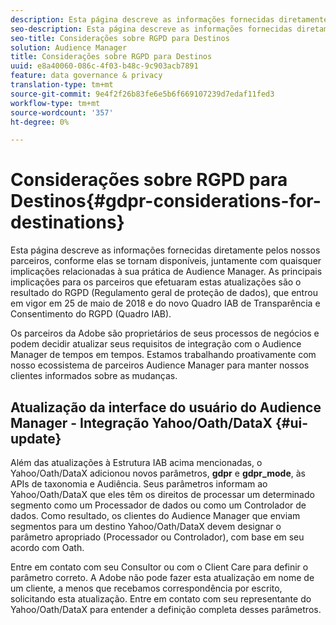 ```yaml
---
description: Esta página descreve as informações fornecidas diretamente pelos nossos parceiros, conforme elas se tornam disponíveis, juntamente com quaisquer implicações relacionadas à sua prática de Audience Manager. As principais implicações para os parceiros que efetuaram estas atualizações são o resultado do RGPD (Regulamento geral de proteção de dados), que entrou em vigor em 25 de maio de 2018 e do novo Quadro IAB de Transparência e Consentimento do RGPD (Quadro IAB).
seo-description: Esta página descreve as informações fornecidas diretamente pelos nossos parceiros, conforme elas se tornam disponíveis, juntamente com quaisquer implicações relacionadas à sua prática de Audience Manager. As principais implicações para os parceiros que efetuaram estas atualizações são o resultado do RGPD (Regulamento geral de proteção de dados), que entrou em vigor em 25 de maio de 2018 e do novo Quadro IAB de Transparência e Consentimento do RGPD (Quadro IAB).
seo-title: Considerações sobre RGPD para Destinos
solution: Audience Manager
title: Considerações sobre RGPD para Destinos
uuid: e8a40060-086c-4f03-b48c-9c903acb7891
feature: data governance & privacy
translation-type: tm+mt
source-git-commit: 9e4f2f26b83fe6e5b6f669107239d7edaf11fed3
workflow-type: tm+mt
source-wordcount: '357'
ht-degree: 0%

---
```



# Considerações sobre RGPD para Destinos{#gdpr-considerations-for-destinations}

Esta página descreve as informações fornecidas diretamente pelos nossos parceiros, conforme elas se tornam disponíveis, juntamente com quaisquer implicações relacionadas à sua prática de Audience Manager. As principais implicações para os parceiros que efetuaram estas atualizações são o resultado do RGPD (Regulamento geral de proteção de dados), que entrou em vigor em 25 de maio de 2018 e do novo Quadro IAB de Transparência e Consentimento do RGPD (Quadro IAB).

Os parceiros da Adobe são proprietários de seus processos de negócios e podem decidir atualizar seus requisitos de integração com o Audience Manager de tempos em tempos. Estamos trabalhando proativamente com nosso ecossistema de parceiros Audience Manager para manter nossos clientes informados sobre as mudanças.

<!-- ## Audience Manager Partner Updates - ID Syncs {#partner-updates-id-syncs}

Some partners, as listed in the table below, have changed their integration requirements with Audience Manager to include support based on the IAB Framework, in order to comply with GDPR standards.

<table id="table_335A470D4F10434E9CF587089FB54B0C"> 
 <thead> 
  <tr> 
   <th colname="col1" class="entry"> <p>Partner Name </p> </th> 
   <th colname="col2" class="entry"> <p>Expected Impact </p> </th> 
   <th colname="col3" class="entry"> <p>Status of the change </p> </th> 
  </tr>
 </thead>
 <tbody> 
  <tr> 
   <td colname="col1"> <p>Yahoo/Oath/DataX </p> </td> 
   <td colname="col2"> <p>ID syncs for users in the European Union are dropped by the partner </p> </td> 
   <td colname="col3"> <p>Live since May 22nd 2018 </p> </td> 
  </tr> 
  <tr> 
   <td colname="col1"> <p>Trade Desk </p> </td> 
   <td colname="col2"> <p>ID syncs for users in the European Union are dropped by the partner </p> </td> 
   <td colname="col3"> <p>Not live yet </p> </td> 
  </tr> 
  <tr> 
   <td colname="col1"> <p>Rubicon </p> </td> 
   <td colname="col2"> <p>ID syncs for users in the European Union are dropped by the partner </p> </td> 
   <td colname="col3"> <p>Not live yet </p> </td> 
  </tr> 
  <tr> 
   <td colname="col1"> <p>LiveRamp </p> </td> 
   <td colname="col2"> <p>ID syncs for users in the European Union are dropped by the partner </p> </td> 
   <td colname="col3"> <p>Not live yet </p> </td> 
  </tr> 
 </tbody> 
</table> -->

## Atualização da interface do usuário do Audience Manager - Integração Yahoo/Oath/DataX {#ui-update}

Além das atualizações à Estrutura IAB acima mencionadas, o Yahoo/Oath/DataX adicionou novos parâmetros, **gdpr** e **gdpr_mode**, às APIs de taxonomia e Audiência. Seus parâmetros informam ao Yahoo/Oath/DataX que eles têm os direitos de processar um determinado segmento como um Processador de dados ou como um Controlador de dados. Como resultado, os clientes do Audience Manager que enviam segmentos para um destino Yahoo/Oath/DataX devem designar o parâmetro apropriado (Processador ou Controlador), com base em seu acordo com Oath.

Entre em contato com seu Consultor ou com o Client Care para definir o parâmetro correto. A Adobe não pode fazer esta atualização em nome de um cliente, a menos que recebamos correspondência por escrito, solicitando esta atualização. Entre em contato com seu representante do Yahoo/Oath/DataX para entender a definição completa desses parâmetros.
